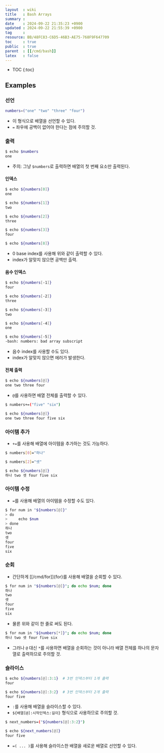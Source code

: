 ```yaml
---
layout  : wiki
title   : Bash Arrays
summary : 
date    : 2024-09-22 21:35:23 +0900
updated : 2024-09-22 21:55:39 +0900
tag     : 
resource: BB/48FC83-C6D5-46B3-AE75-768F9F647709
toc     : true
public  : true
parent  : [[/cmd/bash]]
latex   : false
---
```

* TOC
{:toc}

## Examples

### 선언

```bash
numbers=("one" "two" "three" "four")
```

- 이 형식으로 배열을 선언할 수 있다.
- `=` 좌우에 공백이 없어야 한다는 점에 주의할 것.

### 출력

```bash
$ echo $numbers
one
```

- 주의: 그냥 `$numbers`로 출력하면 배열의 첫 번째 요소만 출력된다.

#### 인덱스

```bash
$ echo ${numbers[0]}
one

$ echo ${numbers[1]}
two

$ echo ${numbers[2]}
three

$ echo ${numbers[3]}
four

$ echo ${numbers[8]}

```

- 0 base index를 사용해 위와 같이 출력할 수 있다.
- index가 알맞지 않으면 공백만 출력.

#### 음수 인덱스

```bash
$ echo ${numbers[-1]}
four

$ echo ${numbers[-2]}
three

$ echo ${numbers[-3]}
two

$ echo ${numbers[-4]}
one

$ echo ${numbers[-5]}
-bash: numbers: bad array subscript
```

- 음수 index를 사용할 수도 있다.
- index가 알맞지 않으면 에러가 발생한다.

#### 전체 출력

```bash
$ echo ${numbers[@]}
one two three four
```

- `@`를 사용하면 배열 전체를 출력할 수 있다.

```bash
$ numbers+=("five" "six")

$ echo ${numbers[@]}
one two three four five six
```

### 아이템 추가

- `+=`를 사용해 배열에 아이템을 추가하는 것도 가능하다.

```bash
$ numbers[0]="하나"

$ numbers[2]="셋"

$ echo ${numbers[@]}
하나 two 셋 four five six
```

### 아이템 수정

- `=`를 사용해 배열의 아이템을 수정할 수도 있다.

```bash
$ for num in "${numbers[@]}"
> do
>     echo $num
> done
하나
two
셋
four
five
six
```

### 순회

- 간단하게 [[/cmd/for]]{for}를 사용해 배열을 순회할 수 있다.

```bash
$ for num in "${numbers[@]}"; do echo $num; done
하나
two
셋
four
five
six
```

- 물론 위와 같이 한 줄로 써도 된다.

```bash
$ for num in "${numbers[*]}"; do echo $num; done
하나 two 셋 four five six
```

- 그러나 `@` 대신 `*`를 사용하면 배열을 순회하는 것이 아니라 배열 전체를 하나의 문자열로 출력하므로 주의할 것.

### 슬라이스

```bash
$ echo ${numbers[@]:3:1}  # 3번 인덱스부터 1개 출력
four

$ echo ${numbers[@]:3:2}  # 3번 인덱스부터 2개 출력
four five
```

- `:`를 사용해 배열을 슬라이스할 수 있다.
- `${배열[@]:시작인덱스:길이}` 형식으로 사용하므로 주의할 것.

```bash
$ next_numbers=("${numbers[@]:3:2}")

$ echo ${next_numbers[@]}
four five
```

- `=( ... )`를 사용해 슬라이스한 배열을 새로운 배열로 선언할 수 있다.

